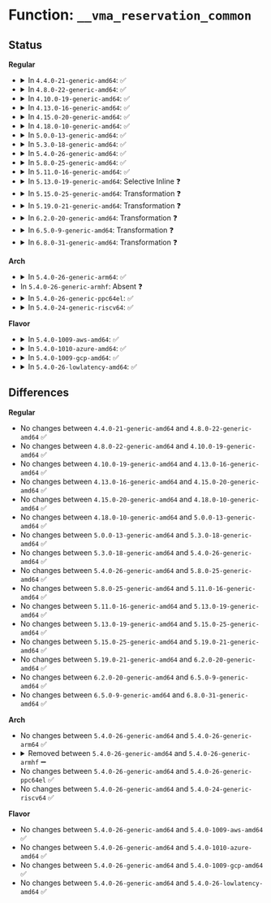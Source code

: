 # Function: <code>__vma_reservation_common</code>

## Status
<b>Regular</b>
<ul>
<li>
<details>
<summary>In <code>4.4.0-21-generic-amd64</code>: ✅</summary>

```c
long int __vma_reservation_common(struct hstate * h, struct vm_area_struct * vma, long unsigned int addr, enum vma_resv_mode mode)
```

```json
{
  "name": "__vma_reservation_common",
  "collision_type": "Unique Static",
  "inline_type": "No",
  "funcs": [
    {
      "addr": 18446744071580788832,
      "name": "__vma_reservation_common",
      "external": false,
      "loc": "mm/hugetlb.c:1784",
      "file": "mm/hugetlb.c",
      "inline": "seen, unknown",
      "caller_inline": [],
      "caller_func": [
        "mm/hugetlb.c:alloc_huge_page",
        "mm/hugetlb.c:alloc_huge_page",
        "mm/hugetlb.c:alloc_huge_page",
        "mm/hugetlb.c:hugetlb_fault",
        "mm/hugetlb.c:hugetlb_fault",
        "mm/hugetlb.c:hugetlb_fault",
        "mm/hugetlb.c:hugetlb_fault"
      ]
    }
  ],
  "symbols": [
    {
      "addr": 18446744071580788832,
      "name": "__vma_reservation_common",
      "section": ".text",
      "bind": "STB_LOCAL",
      "size": 175
    }
  ]
}
```
</details>
</li>
<li>
<details>
<summary>In <code>4.8.0-22-generic-amd64</code>: ✅</summary>

```c
long int __vma_reservation_common(struct hstate * h, struct vm_area_struct * vma, long unsigned int addr, enum vma_resv_mode mode)
```

```json
{
  "name": "__vma_reservation_common",
  "collision_type": "Unique Static",
  "inline_type": "No",
  "funcs": [
    {
      "addr": 18446744071580912016,
      "name": "__vma_reservation_common",
      "external": false,
      "loc": "mm/hugetlb.c:1812",
      "file": "mm/hugetlb.c",
      "inline": "seen, unknown",
      "caller_inline": [],
      "caller_func": [
        "mm/hugetlb.c:hugetlb_fault",
        "mm/hugetlb.c:hugetlb_fault",
        "mm/hugetlb.c:hugetlb_fault",
        "mm/hugetlb.c:hugetlb_fault",
        "mm/hugetlb.c:alloc_huge_page",
        "mm/hugetlb.c:alloc_huge_page",
        "mm/hugetlb.c:alloc_huge_page"
      ]
    }
  ],
  "symbols": [
    {
      "addr": 18446744071580912016,
      "name": "__vma_reservation_common",
      "section": ".text",
      "bind": "STB_LOCAL",
      "size": 200
    }
  ]
}
```
</details>
</li>
<li>
<details>
<summary>In <code>4.10.0-19-generic-amd64</code>: ✅</summary>

```c
long int __vma_reservation_common(struct hstate * h, struct vm_area_struct * vma, long unsigned int addr, enum vma_resv_mode mode)
```

```json
{
  "name": "__vma_reservation_common",
  "collision_type": "Unique Static",
  "inline_type": "No",
  "funcs": [
    {
      "addr": 18446744071580980032,
      "name": "__vma_reservation_common",
      "external": false,
      "loc": "mm/hugetlb.c:1860",
      "file": "mm/hugetlb.c",
      "inline": "seen, unknown",
      "caller_inline": [],
      "caller_func": [
        "mm/hugetlb.c:hugetlb_fault",
        "mm/hugetlb.c:hugetlb_fault",
        "mm/hugetlb.c:hugetlb_fault",
        "mm/hugetlb.c:hugetlb_fault",
        "mm/hugetlb.c:alloc_huge_page",
        "mm/hugetlb.c:alloc_huge_page",
        "mm/hugetlb.c:alloc_huge_page"
      ]
    }
  ],
  "symbols": [
    {
      "addr": 18446744071580980032,
      "name": "__vma_reservation_common",
      "section": ".text",
      "bind": "STB_LOCAL",
      "size": 294
    }
  ]
}
```
</details>
</li>
<li>
<details>
<summary>In <code>4.13.0-16-generic-amd64</code>: ✅</summary>

```c
long int __vma_reservation_common(struct hstate * h, struct vm_area_struct * vma, long unsigned int addr, enum vma_resv_mode mode)
```

```json
{
  "name": "__vma_reservation_common",
  "collision_type": "Unique Static",
  "inline_type": "No",
  "funcs": [
    {
      "addr": 18446744071581027376,
      "name": "__vma_reservation_common",
      "external": false,
      "loc": "mm/hugetlb.c:1840",
      "file": "mm/hugetlb.c",
      "inline": "seen, unknown",
      "caller_inline": [],
      "caller_func": [
        "mm/hugetlb.c:hugetlb_fault",
        "mm/hugetlb.c:hugetlb_fault",
        "mm/hugetlb.c:hugetlb_no_page",
        "mm/hugetlb.c:hugetlb_no_page",
        "mm/hugetlb.c:alloc_huge_page",
        "mm/hugetlb.c:alloc_huge_page",
        "mm/hugetlb.c:alloc_huge_page"
      ]
    }
  ],
  "symbols": [
    {
      "addr": 18446744071581027376,
      "name": "__vma_reservation_common",
      "section": ".text",
      "bind": "STB_LOCAL",
      "size": 286
    }
  ]
}
```
</details>
</li>
<li>
<details>
<summary>In <code>4.15.0-20-generic-amd64</code>: ✅</summary>

```c
long int __vma_reservation_common(struct hstate * h, struct vm_area_struct * vma, long unsigned int addr, enum vma_resv_mode mode)
```

```json
{
  "name": "__vma_reservation_common",
  "collision_type": "Unique Static",
  "inline_type": "No",
  "funcs": [
    {
      "addr": 18446744071581136832,
      "name": "__vma_reservation_common",
      "external": false,
      "loc": "mm/hugetlb.c:1846",
      "file": "mm/hugetlb.c",
      "inline": "seen, unknown",
      "caller_inline": [],
      "caller_func": [
        "mm/hugetlb.c:hugetlb_fault",
        "mm/hugetlb.c:hugetlb_fault",
        "mm/hugetlb.c:hugetlb_no_page",
        "mm/hugetlb.c:hugetlb_no_page",
        "mm/hugetlb.c:alloc_huge_page",
        "mm/hugetlb.c:alloc_huge_page",
        "mm/hugetlb.c:alloc_huge_page"
      ]
    }
  ],
  "symbols": [
    {
      "addr": 18446744071581136832,
      "name": "__vma_reservation_common",
      "section": ".text",
      "bind": "STB_LOCAL",
      "size": 286
    }
  ]
}
```
</details>
</li>
<li>
<details>
<summary>In <code>4.18.0-10-generic-amd64</code>: ✅</summary>

```c
long int __vma_reservation_common(struct hstate * h, struct vm_area_struct * vma, long unsigned int addr, enum vma_resv_mode mode)
```

```json
{
  "name": "__vma_reservation_common",
  "collision_type": "Unique Static",
  "inline_type": "No",
  "funcs": [
    {
      "addr": 18446744071581285488,
      "name": "__vma_reservation_common",
      "external": false,
      "loc": "mm/hugetlb.c:1862",
      "file": "mm/hugetlb.c",
      "inline": "seen, unknown",
      "caller_inline": [],
      "caller_func": [
        "mm/hugetlb.c:hugetlb_fault",
        "mm/hugetlb.c:hugetlb_fault",
        "mm/hugetlb.c:hugetlb_no_page",
        "mm/hugetlb.c:hugetlb_no_page",
        "mm/hugetlb.c:alloc_huge_page",
        "mm/hugetlb.c:alloc_huge_page",
        "mm/hugetlb.c:alloc_huge_page"
      ]
    }
  ],
  "symbols": [
    {
      "addr": 18446744071581285488,
      "name": "__vma_reservation_common",
      "section": ".text",
      "bind": "STB_LOCAL",
      "size": 355
    }
  ]
}
```
</details>
</li>
<li>
<details>
<summary>In <code>5.0.0-13-generic-amd64</code>: ✅</summary>

```c
long int __vma_reservation_common(struct hstate * h, struct vm_area_struct * vma, long unsigned int addr, enum vma_resv_mode mode)
```

```json
{
  "name": "__vma_reservation_common",
  "collision_type": "Unique Static",
  "inline_type": "No",
  "funcs": [
    {
      "addr": 18446744071581368400,
      "name": "__vma_reservation_common",
      "external": false,
      "loc": "mm/hugetlb.c:1862",
      "file": "mm/hugetlb.c",
      "inline": "seen, unknown",
      "caller_inline": [],
      "caller_func": [
        "mm/hugetlb.c:hugetlb_fault",
        "mm/hugetlb.c:hugetlb_fault",
        "mm/hugetlb.c:hugetlb_no_page",
        "mm/hugetlb.c:hugetlb_no_page",
        "mm/hugetlb.c:alloc_huge_page",
        "mm/hugetlb.c:alloc_huge_page",
        "mm/hugetlb.c:alloc_huge_page"
      ]
    }
  ],
  "symbols": [
    {
      "addr": 18446744071581368400,
      "name": "__vma_reservation_common",
      "section": ".text",
      "bind": "STB_LOCAL",
      "size": 355
    }
  ]
}
```
</details>
</li>
<li>
<details>
<summary>In <code>5.3.0-18-generic-amd64</code>: ✅</summary>

```c
long int __vma_reservation_common(struct hstate * h, struct vm_area_struct * vma, long unsigned int addr, enum vma_resv_mode mode)
```

```json
{
  "name": "__vma_reservation_common",
  "collision_type": "Unique Static",
  "inline_type": "No",
  "funcs": [
    {
      "addr": 18446744071581477440,
      "name": "__vma_reservation_common",
      "external": false,
      "loc": "mm/hugetlb.c:1905",
      "file": "mm/hugetlb.c",
      "inline": "seen, unknown",
      "caller_inline": [],
      "caller_func": [
        "mm/hugetlb.c:hugetlb_fault",
        "mm/hugetlb.c:hugetlb_fault",
        "mm/hugetlb.c:hugetlb_no_page",
        "mm/hugetlb.c:hugetlb_no_page",
        "mm/hugetlb.c:alloc_huge_page",
        "mm/hugetlb.c:alloc_huge_page",
        "mm/hugetlb.c:alloc_huge_page"
      ]
    }
  ],
  "symbols": [
    {
      "addr": 18446744071581477440,
      "name": "__vma_reservation_common",
      "section": ".text",
      "bind": "STB_LOCAL",
      "size": 373
    }
  ]
}
```
</details>
</li>
<li>
<details>
<summary>In <code>5.4.0-26-generic-amd64</code>: ✅</summary>

```c
long int __vma_reservation_common(struct hstate * h, struct vm_area_struct * vma, long unsigned int addr, enum vma_resv_mode mode)
```

```json
{
  "name": "__vma_reservation_common",
  "collision_type": "Unique Static",
  "inline_type": "No",
  "funcs": [
    {
      "addr": 18446744071581541728,
      "name": "__vma_reservation_common",
      "external": false,
      "loc": "mm/hugetlb.c:1985",
      "file": "mm/hugetlb.c",
      "inline": "seen, unknown",
      "caller_inline": [],
      "caller_func": [
        "mm/hugetlb.c:hugetlb_fault",
        "mm/hugetlb.c:hugetlb_fault",
        "mm/hugetlb.c:hugetlb_no_page",
        "mm/hugetlb.c:hugetlb_no_page",
        "mm/hugetlb.c:alloc_huge_page",
        "mm/hugetlb.c:alloc_huge_page",
        "mm/hugetlb.c:alloc_huge_page"
      ]
    }
  ],
  "symbols": [
    {
      "addr": 18446744071581541728,
      "name": "__vma_reservation_common",
      "section": ".text",
      "bind": "STB_LOCAL",
      "size": 373
    }
  ]
}
```
</details>
</li>
<li>
<details>
<summary>In <code>5.8.0-25-generic-amd64</code>: ✅</summary>

```c
long int __vma_reservation_common(struct hstate * h, struct vm_area_struct * vma, long unsigned int addr, enum vma_resv_mode mode)
```

```json
{
  "name": "__vma_reservation_common",
  "collision_type": "Unique Static",
  "inline_type": "No",
  "funcs": [
    {
      "addr": 18446744071581751376,
      "name": "__vma_reservation_common",
      "external": false,
      "loc": "mm/hugetlb.c:2231",
      "file": "mm/hugetlb.c",
      "inline": "seen, unknown",
      "caller_inline": [],
      "caller_func": [
        "mm/hugetlb.c:hugetlb_fault",
        "mm/hugetlb.c:hugetlb_fault",
        "mm/hugetlb.c:hugetlb_no_page",
        "mm/hugetlb.c:hugetlb_no_page",
        "mm/hugetlb.c:alloc_huge_page",
        "mm/hugetlb.c:alloc_huge_page",
        "mm/hugetlb.c:alloc_huge_page"
      ]
    }
  ],
  "symbols": [
    {
      "addr": 18446744071581751376,
      "name": "__vma_reservation_common",
      "section": ".text",
      "bind": "STB_LOCAL",
      "size": 410
    }
  ]
}
```
</details>
</li>
<li>
<details>
<summary>In <code>5.11.0-16-generic-amd64</code>: ✅</summary>

```c
long int __vma_reservation_common(struct hstate * h, struct vm_area_struct * vma, long unsigned int addr, enum vma_resv_mode mode)
```

```json
{
  "name": "__vma_reservation_common",
  "collision_type": "Unique Static",
  "inline_type": "No",
  "funcs": [
    {
      "addr": 18446744071581799584,
      "name": "__vma_reservation_common",
      "external": false,
      "loc": "mm/hugetlb.c:2181",
      "file": "mm/hugetlb.c",
      "inline": "seen, unknown",
      "caller_inline": [],
      "caller_func": [
        "mm/hugetlb.c:hugetlb_fault",
        "mm/hugetlb.c:hugetlb_fault",
        "mm/hugetlb.c:hugetlb_no_page",
        "mm/hugetlb.c:hugetlb_no_page",
        "mm/hugetlb.c:alloc_huge_page",
        "mm/hugetlb.c:alloc_huge_page",
        "mm/hugetlb.c:alloc_huge_page"
      ]
    }
  ],
  "symbols": [
    {
      "addr": 18446744071581799584,
      "name": "__vma_reservation_common",
      "section": ".text",
      "bind": "STB_LOCAL",
      "size": 410
    }
  ]
}
```
</details>
</li>
<li>
<details>
<summary>In <code>5.13.0-19-generic-amd64</code>: Selective Inline ❓</summary>

```c
long int __vma_reservation_common(struct hstate * h, struct vm_area_struct * vma, long unsigned int addr, enum vma_resv_mode mode)
```

```json
{
  "name": "__vma_reservation_common",
  "collision_type": "Unique Static",
  "inline_type": "Selective",
  "funcs": [
    {
      "addr": 18446744071581832127,
      "name": "__vma_reservation_common",
      "external": false,
      "loc": "mm/hugetlb.c:2132",
      "file": "mm/hugetlb.c",
      "inline": "not declared, inlined",
      "caller_inline": [
        "mm/hugetlb.c:restore_reserve_on_error"
      ],
      "caller_func": [
        "mm/hugetlb.c:hugetlb_fault",
        "mm/hugetlb.c:hugetlb_fault",
        "mm/hugetlb.c:hugetlb_no_page",
        "mm/hugetlb.c:hugetlb_no_page",
        "mm/hugetlb.c:alloc_huge_page",
        "mm/hugetlb.c:alloc_huge_page",
        "mm/hugetlb.c:alloc_huge_page",
        "mm/hugetlb.c:restore_reserve_on_error",
        "mm/hugetlb.c:restore_reserve_on_error",
        "mm/hugetlb.c:restore_reserve_on_error"
      ]
    }
  ],
  "symbols": [
    {
      "addr": 18446744071581827008,
      "name": "__vma_reservation_common",
      "section": ".text",
      "bind": "STB_LOCAL",
      "size": 505
    }
  ]
}
```
</details>
</li>
<li>
<details>
<summary>In <code>5.15.0-25-generic-amd64</code>: Transformation ❓</summary>

```c
long int __vma_reservation_common(struct hstate * h, struct vm_area_struct * vma, long unsigned int addr, enum vma_resv_mode mode)
```

```json
{
  "name": "__vma_reservation_common",
  "collision_type": "Unique Static",
  "inline_type": "No",
  "funcs": [
    {
      "addr": 0,
      "name": "__vma_reservation_common",
      "external": false,
      "loc": "mm/hugetlb.c:2392",
      "file": "mm/hugetlb.c",
      "inline": "seen, unknown",
      "caller_inline": [],
      "caller_func": [
        "mm/hugetlb.c:hugetlb_fault",
        "mm/hugetlb.c:hugetlb_fault",
        "mm/hugetlb.c:hugetlb_no_page",
        "mm/hugetlb.c:hugetlb_no_page",
        "mm/hugetlb.c:alloc_huge_page",
        "mm/hugetlb.c:alloc_huge_page",
        "mm/hugetlb.c:alloc_huge_page",
        "mm/hugetlb.c:restore_reserve_on_error",
        "mm/hugetlb.c:restore_reserve_on_error",
        "mm/hugetlb.c:restore_reserve_on_error",
        "mm/hugetlb.c:restore_reserve_on_error"
      ]
    }
  ],
  "symbols": [
    {
      "addr": 18446744071582116368,
      "name": "__vma_reservation_common",
      "section": ".text",
      "bind": "STB_LOCAL",
      "size": 549
    },
    {
      "addr": 18446744071592211799,
      "name": "__vma_reservation_common.cold",
      "section": ".text",
      "bind": "STB_LOCAL",
      "size": 66
    }
  ]
}
```
</details>
</li>
<li>
<details>
<summary>In <code>5.19.0-21-generic-amd64</code>: Transformation ❓</summary>

```c
long int __vma_reservation_common(struct hstate * h, struct vm_area_struct * vma, long unsigned int addr, enum vma_resv_mode mode)
```

```json
{
  "name": "__vma_reservation_common",
  "collision_type": "Unique Static",
  "inline_type": "No",
  "funcs": [
    {
      "addr": 0,
      "name": "__vma_reservation_common",
      "external": false,
      "loc": "mm/hugetlb.c:2504",
      "file": "mm/hugetlb.c",
      "inline": "seen, unknown",
      "caller_inline": [],
      "caller_func": [
        "mm/hugetlb.c:hugetlb_fault",
        "mm/hugetlb.c:hugetlb_fault",
        "mm/hugetlb.c:hugetlb_no_page",
        "mm/hugetlb.c:hugetlb_no_page",
        "mm/hugetlb.c:alloc_huge_page",
        "mm/hugetlb.c:alloc_huge_page",
        "mm/hugetlb.c:alloc_huge_page",
        "mm/hugetlb.c:restore_reserve_on_error",
        "mm/hugetlb.c:restore_reserve_on_error",
        "mm/hugetlb.c:restore_reserve_on_error",
        "mm/hugetlb.c:restore_reserve_on_error"
      ]
    }
  ],
  "symbols": [
    {
      "addr": 18446744071582560752,
      "name": "__vma_reservation_common",
      "section": ".text",
      "bind": "STB_LOCAL",
      "size": 576
    },
    {
      "addr": 18446744071593990370,
      "name": "__vma_reservation_common.cold",
      "section": ".text",
      "bind": "STB_LOCAL",
      "size": 66
    }
  ]
}
```
</details>
</li>
<li>
<details>
<summary>In <code>6.2.0-20-generic-amd64</code>: Transformation ❓</summary>

```c
long int __vma_reservation_common(struct hstate * h, struct vm_area_struct * vma, long unsigned int addr, enum vma_resv_mode mode)
```

```json
{
  "name": "__vma_reservation_common",
  "collision_type": "Unique Static",
  "inline_type": "No",
  "funcs": [
    {
      "addr": 0,
      "name": "__vma_reservation_common",
      "external": false,
      "loc": "mm/hugetlb.c:2688",
      "file": "mm/hugetlb.c",
      "inline": "seen, unknown",
      "caller_inline": [],
      "caller_func": [
        "mm/hugetlb.c:hugetlb_fault",
        "mm/hugetlb.c:hugetlb_fault",
        "mm/hugetlb.c:hugetlb_no_page",
        "mm/hugetlb.c:hugetlb_no_page",
        "mm/hugetlb.c:alloc_huge_page",
        "mm/hugetlb.c:alloc_huge_page",
        "mm/hugetlb.c:alloc_huge_page",
        "mm/hugetlb.c:restore_reserve_on_error",
        "mm/hugetlb.c:restore_reserve_on_error",
        "mm/hugetlb.c:restore_reserve_on_error",
        "mm/hugetlb.c:restore_reserve_on_error"
      ]
    }
  ],
  "symbols": [
    {
      "addr": 18446744071583072128,
      "name": "__vma_reservation_common",
      "section": ".text",
      "bind": "STB_LOCAL",
      "size": 570
    },
    {
      "addr": 18446744071596040812,
      "name": "__vma_reservation_common.cold",
      "section": ".text",
      "bind": "STB_LOCAL",
      "size": 66
    }
  ]
}
```
</details>
</li>
<li>
<details>
<summary>In <code>6.5.0-9-generic-amd64</code>: Transformation ❓</summary>

```c
long int __vma_reservation_common(struct hstate * h, struct vm_area_struct * vma, long unsigned int addr, enum vma_resv_mode mode)
```

```json
{
  "name": "__vma_reservation_common",
  "collision_type": "Unique Static",
  "inline_type": "No",
  "funcs": [
    {
      "addr": 0,
      "name": "__vma_reservation_common",
      "external": false,
      "loc": "mm/hugetlb.c:2717",
      "file": "mm/hugetlb.c",
      "inline": "seen, unknown",
      "caller_inline": [],
      "caller_func": [
        "mm/hugetlb.c:hugetlb_fault",
        "mm/hugetlb.c:hugetlb_fault",
        "mm/hugetlb.c:hugetlb_no_page",
        "mm/hugetlb.c:hugetlb_no_page",
        "mm/hugetlb.c:alloc_hugetlb_folio",
        "mm/hugetlb.c:alloc_hugetlb_folio",
        "mm/hugetlb.c:alloc_hugetlb_folio",
        "mm/hugetlb.c:restore_reserve_on_error",
        "mm/hugetlb.c:restore_reserve_on_error",
        "mm/hugetlb.c:restore_reserve_on_error",
        "mm/hugetlb.c:restore_reserve_on_error"
      ]
    }
  ],
  "symbols": [
    {
      "addr": 18446744071583284544,
      "name": "__vma_reservation_common",
      "section": ".text",
      "bind": "STB_LOCAL",
      "size": 567
    },
    {
      "addr": 18446744071596563095,
      "name": "__vma_reservation_common.cold",
      "section": ".text",
      "bind": "STB_LOCAL",
      "size": 66
    }
  ]
}
```
</details>
</li>
<li>
<details>
<summary>In <code>6.8.0-31-generic-amd64</code>: Transformation ❓</summary>

```c
long int __vma_reservation_common(struct hstate * h, struct vm_area_struct * vma, long unsigned int addr, enum vma_resv_mode mode)
```

```json
{
  "name": "__vma_reservation_common",
  "collision_type": "Unique Static",
  "inline_type": "No",
  "funcs": [
    {
      "addr": 0,
      "name": "__vma_reservation_common",
      "external": false,
      "loc": "mm/hugetlb.c:2816",
      "file": "mm/hugetlb.c",
      "inline": "seen, unknown",
      "caller_inline": [],
      "caller_func": [
        "mm/hugetlb.c:hugetlb_fault",
        "mm/hugetlb.c:hugetlb_fault",
        "mm/hugetlb.c:hugetlb_no_page",
        "mm/hugetlb.c:hugetlb_no_page",
        "mm/hugetlb.c:alloc_hugetlb_folio",
        "mm/hugetlb.c:alloc_hugetlb_folio",
        "mm/hugetlb.c:alloc_hugetlb_folio",
        "mm/hugetlb.c:restore_reserve_on_error",
        "mm/hugetlb.c:restore_reserve_on_error",
        "mm/hugetlb.c:restore_reserve_on_error",
        "mm/hugetlb.c:restore_reserve_on_error"
      ]
    }
  ],
  "symbols": [
    {
      "addr": 18446744071583523888,
      "name": "__vma_reservation_common",
      "section": ".text",
      "bind": "STB_LOCAL",
      "size": 567
    },
    {
      "addr": 18446744071597468597,
      "name": "__vma_reservation_common.cold",
      "section": ".text",
      "bind": "STB_LOCAL",
      "size": 66
    }
  ]
}
```
</details>
</li>
</ul>
<b>Arch</b>
<ul>
<li>
<details>
<summary>In <code>5.4.0-26-generic-arm64</code>: ✅</summary>

```c
long int __vma_reservation_common(struct hstate * h, struct vm_area_struct * vma, long unsigned int addr, enum vma_resv_mode mode)
```

```json
{
  "name": "__vma_reservation_common",
  "collision_type": "Unique Static",
  "inline_type": "No",
  "funcs": [
    {
      "addr": 18446603336492976936,
      "name": "__vma_reservation_common",
      "external": false,
      "loc": "mm/hugetlb.c:1985",
      "file": "mm/hugetlb.c",
      "inline": "seen, unknown",
      "caller_inline": [],
      "caller_func": [
        "mm/hugetlb.c:hugetlb_fault",
        "mm/hugetlb.c:hugetlb_fault",
        "mm/hugetlb.c:hugetlb_no_page",
        "mm/hugetlb.c:hugetlb_no_page",
        "mm/hugetlb.c:alloc_huge_page",
        "mm/hugetlb.c:alloc_huge_page",
        "mm/hugetlb.c:alloc_huge_page",
        "mm/hugetlb.c:alloc_huge_page"
      ]
    }
  ],
  "symbols": [
    {
      "addr": 18446603336492976936,
      "name": "__vma_reservation_common",
      "section": ".text",
      "bind": "STB_LOCAL",
      "size": 508
    }
  ]
}
```
</details>
</li>
<li>
In <code>5.4.0-26-generic-armhf</code>: Absent ❓
</li>
<li>
<details>
<summary>In <code>5.4.0-26-generic-ppc64el</code>: ✅</summary>

```c
long int __vma_reservation_common(struct hstate * h, struct vm_area_struct * vma, long unsigned int addr, enum vma_resv_mode mode)
```

```json
{
  "name": "__vma_reservation_common",
  "collision_type": "Unique Static",
  "inline_type": "No",
  "funcs": [
    {
      "addr": 13835058055286389888,
      "name": "__vma_reservation_common",
      "external": false,
      "loc": "mm/hugetlb.c:1985",
      "file": "mm/hugetlb.c",
      "inline": "seen, unknown",
      "caller_inline": [],
      "caller_func": [
        "mm/hugetlb.c:hugetlb_fault",
        "mm/hugetlb.c:hugetlb_fault",
        "mm/hugetlb.c:hugetlb_no_page",
        "mm/hugetlb.c:hugetlb_no_page",
        "mm/hugetlb.c:alloc_huge_page",
        "mm/hugetlb.c:alloc_huge_page",
        "mm/hugetlb.c:alloc_huge_page"
      ]
    }
  ],
  "symbols": [
    {
      "addr": 13835058055286389888,
      "name": "__vma_reservation_common",
      "section": ".text",
      "bind": "STB_LOCAL",
      "size": 608
    }
  ]
}
```
</details>
</li>
<li>
<details>
<summary>In <code>5.4.0-24-generic-riscv64</code>: ✅</summary>

```c
long int __vma_reservation_common(struct hstate * h, struct vm_area_struct * vma, long unsigned int addr, enum vma_resv_mode mode)
```

```json
{
  "name": "__vma_reservation_common",
  "collision_type": "Unique Static",
  "inline_type": "No",
  "funcs": [
    {
      "addr": 18446743936272879780,
      "name": "__vma_reservation_common",
      "external": false,
      "loc": "mm/hugetlb.c:1985",
      "file": "mm/hugetlb.c",
      "inline": "seen, unknown",
      "caller_inline": [],
      "caller_func": [
        "mm/hugetlb.c:hugetlb_fault",
        "mm/hugetlb.c:hugetlb_fault",
        "mm/hugetlb.c:hugetlb_no_page",
        "mm/hugetlb.c:hugetlb_no_page",
        "mm/hugetlb.c:alloc_huge_page",
        "mm/hugetlb.c:alloc_huge_page",
        "mm/hugetlb.c:alloc_huge_page"
      ]
    }
  ],
  "symbols": [
    {
      "addr": 18446743936272879780,
      "name": "__vma_reservation_common",
      "section": ".text",
      "bind": "STB_LOCAL",
      "size": 416
    }
  ]
}
```
</details>
</li>
</ul>
<b>Flavor</b>
<ul>
<li>
<details>
<summary>In <code>5.4.0-1009-aws-amd64</code>: ✅</summary>

```c
long int __vma_reservation_common(struct hstate * h, struct vm_area_struct * vma, long unsigned int addr, enum vma_resv_mode mode)
```

```json
{
  "name": "__vma_reservation_common",
  "collision_type": "Unique Static",
  "inline_type": "No",
  "funcs": [
    {
      "addr": 18446744071581510464,
      "name": "__vma_reservation_common",
      "external": false,
      "loc": "mm/hugetlb.c:1985",
      "file": "mm/hugetlb.c",
      "inline": "seen, unknown",
      "caller_inline": [],
      "caller_func": [
        "mm/hugetlb.c:hugetlb_fault",
        "mm/hugetlb.c:hugetlb_fault",
        "mm/hugetlb.c:hugetlb_no_page",
        "mm/hugetlb.c:hugetlb_no_page",
        "mm/hugetlb.c:alloc_huge_page",
        "mm/hugetlb.c:alloc_huge_page",
        "mm/hugetlb.c:alloc_huge_page"
      ]
    }
  ],
  "symbols": [
    {
      "addr": 18446744071581510464,
      "name": "__vma_reservation_common",
      "section": ".text",
      "bind": "STB_LOCAL",
      "size": 373
    }
  ]
}
```
</details>
</li>
<li>
<details>
<summary>In <code>5.4.0-1010-azure-amd64</code>: ✅</summary>

```c
long int __vma_reservation_common(struct hstate * h, struct vm_area_struct * vma, long unsigned int addr, enum vma_resv_mode mode)
```

```json
{
  "name": "__vma_reservation_common",
  "collision_type": "Unique Static",
  "inline_type": "No",
  "funcs": [
    {
      "addr": 18446744071581452656,
      "name": "__vma_reservation_common",
      "external": false,
      "loc": "mm/hugetlb.c:1985",
      "file": "mm/hugetlb.c",
      "inline": "seen, unknown",
      "caller_inline": [],
      "caller_func": [
        "mm/hugetlb.c:hugetlb_fault",
        "mm/hugetlb.c:hugetlb_fault",
        "mm/hugetlb.c:hugetlb_no_page",
        "mm/hugetlb.c:hugetlb_no_page",
        "mm/hugetlb.c:alloc_huge_page",
        "mm/hugetlb.c:alloc_huge_page",
        "mm/hugetlb.c:alloc_huge_page"
      ]
    }
  ],
  "symbols": [
    {
      "addr": 18446744071581452656,
      "name": "__vma_reservation_common",
      "section": ".text",
      "bind": "STB_LOCAL",
      "size": 373
    }
  ]
}
```
</details>
</li>
<li>
<details>
<summary>In <code>5.4.0-1009-gcp-amd64</code>: ✅</summary>

```c
long int __vma_reservation_common(struct hstate * h, struct vm_area_struct * vma, long unsigned int addr, enum vma_resv_mode mode)
```

```json
{
  "name": "__vma_reservation_common",
  "collision_type": "Unique Static",
  "inline_type": "No",
  "funcs": [
    {
      "addr": 18446744071581501776,
      "name": "__vma_reservation_common",
      "external": false,
      "loc": "mm/hugetlb.c:1985",
      "file": "mm/hugetlb.c",
      "inline": "seen, unknown",
      "caller_inline": [],
      "caller_func": [
        "mm/hugetlb.c:hugetlb_fault",
        "mm/hugetlb.c:hugetlb_fault",
        "mm/hugetlb.c:hugetlb_no_page",
        "mm/hugetlb.c:hugetlb_no_page",
        "mm/hugetlb.c:alloc_huge_page",
        "mm/hugetlb.c:alloc_huge_page",
        "mm/hugetlb.c:alloc_huge_page"
      ]
    }
  ],
  "symbols": [
    {
      "addr": 18446744071581501776,
      "name": "__vma_reservation_common",
      "section": ".text",
      "bind": "STB_LOCAL",
      "size": 373
    }
  ]
}
```
</details>
</li>
<li>
<details>
<summary>In <code>5.4.0-26-lowlatency-amd64</code>: ✅</summary>

```c
long int __vma_reservation_common(struct hstate * h, struct vm_area_struct * vma, long unsigned int addr, enum vma_resv_mode mode)
```

```json
{
  "name": "__vma_reservation_common",
  "collision_type": "Unique Static",
  "inline_type": "No",
  "funcs": [
    {
      "addr": 18446744071581561792,
      "name": "__vma_reservation_common",
      "external": false,
      "loc": "mm/hugetlb.c:1985",
      "file": "mm/hugetlb.c",
      "inline": "seen, unknown",
      "caller_inline": [],
      "caller_func": [
        "mm/hugetlb.c:hugetlb_fault",
        "mm/hugetlb.c:hugetlb_fault",
        "mm/hugetlb.c:hugetlb_no_page",
        "mm/hugetlb.c:hugetlb_no_page",
        "mm/hugetlb.c:alloc_huge_page",
        "mm/hugetlb.c:alloc_huge_page",
        "mm/hugetlb.c:alloc_huge_page"
      ]
    }
  ],
  "symbols": [
    {
      "addr": 18446744071581561792,
      "name": "__vma_reservation_common",
      "section": ".text",
      "bind": "STB_LOCAL",
      "size": 369
    }
  ]
}
```
</details>
</li>
</ul>

## Differences
<b>Regular</b>
<ul>
<li>
No changes between <code>4.4.0-21-generic-amd64</code> and <code>4.8.0-22-generic-amd64</code> ✅
</li>
<li>
No changes between <code>4.8.0-22-generic-amd64</code> and <code>4.10.0-19-generic-amd64</code> ✅
</li>
<li>
No changes between <code>4.10.0-19-generic-amd64</code> and <code>4.13.0-16-generic-amd64</code> ✅
</li>
<li>
No changes between <code>4.13.0-16-generic-amd64</code> and <code>4.15.0-20-generic-amd64</code> ✅
</li>
<li>
No changes between <code>4.15.0-20-generic-amd64</code> and <code>4.18.0-10-generic-amd64</code> ✅
</li>
<li>
No changes between <code>4.18.0-10-generic-amd64</code> and <code>5.0.0-13-generic-amd64</code> ✅
</li>
<li>
No changes between <code>5.0.0-13-generic-amd64</code> and <code>5.3.0-18-generic-amd64</code> ✅
</li>
<li>
No changes between <code>5.3.0-18-generic-amd64</code> and <code>5.4.0-26-generic-amd64</code> ✅
</li>
<li>
No changes between <code>5.4.0-26-generic-amd64</code> and <code>5.8.0-25-generic-amd64</code> ✅
</li>
<li>
No changes between <code>5.8.0-25-generic-amd64</code> and <code>5.11.0-16-generic-amd64</code> ✅
</li>
<li>
No changes between <code>5.11.0-16-generic-amd64</code> and <code>5.13.0-19-generic-amd64</code> ✅
</li>
<li>
No changes between <code>5.13.0-19-generic-amd64</code> and <code>5.15.0-25-generic-amd64</code> ✅
</li>
<li>
No changes between <code>5.15.0-25-generic-amd64</code> and <code>5.19.0-21-generic-amd64</code> ✅
</li>
<li>
No changes between <code>5.19.0-21-generic-amd64</code> and <code>6.2.0-20-generic-amd64</code> ✅
</li>
<li>
No changes between <code>6.2.0-20-generic-amd64</code> and <code>6.5.0-9-generic-amd64</code> ✅
</li>
<li>
No changes between <code>6.5.0-9-generic-amd64</code> and <code>6.8.0-31-generic-amd64</code> ✅
</li>
</ul>
<b>Arch</b>
<ul>
<li>
No changes between <code>5.4.0-26-generic-amd64</code> and <code>5.4.0-26-generic-arm64</code> ✅
</li>
<li>
<details>
<summary>Removed between <code>5.4.0-26-generic-amd64</code> and <code>5.4.0-26-generic-armhf</code> ➖</summary>

```c
long int __vma_reservation_common(struct hstate * h, struct vm_area_struct * vma, long unsigned int addr, enum vma_resv_mode mode)
```
</details>
</li>
<li>
No changes between <code>5.4.0-26-generic-amd64</code> and <code>5.4.0-26-generic-ppc64el</code> ✅
</li>
<li>
No changes between <code>5.4.0-26-generic-amd64</code> and <code>5.4.0-24-generic-riscv64</code> ✅
</li>
</ul>
<b>Flavor</b>
<ul>
<li>
No changes between <code>5.4.0-26-generic-amd64</code> and <code>5.4.0-1009-aws-amd64</code> ✅
</li>
<li>
No changes between <code>5.4.0-26-generic-amd64</code> and <code>5.4.0-1010-azure-amd64</code> ✅
</li>
<li>
No changes between <code>5.4.0-26-generic-amd64</code> and <code>5.4.0-1009-gcp-amd64</code> ✅
</li>
<li>
No changes between <code>5.4.0-26-generic-amd64</code> and <code>5.4.0-26-lowlatency-amd64</code> ✅
</li>
</ul>
